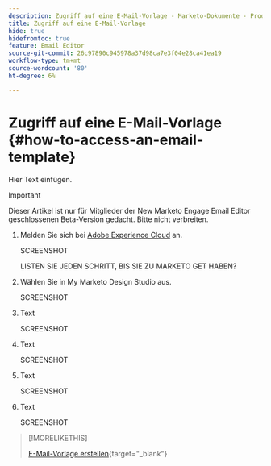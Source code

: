 ```yaml
---
description: Zugriff auf eine E-Mail-Vorlage - Marketo-Dokumente - Produktdokumentation
title: Zugriff auf eine E-Mail-Vorlage
hide: true
hidefromtoc: true
feature: Email Editor
source-git-commit: 26c97890c945978a37d98ca7e3f04e28ca41ea19
workflow-type: tm+mt
source-wordcount: '80'
ht-degree: 6%

---
```


# Zugriff auf eine E-Mail-Vorlage {#how-to-access-an-email-template}

Hier Text einfügen.

>[!IMPORTANT]
>
>Dieser Artikel ist nur für Mitglieder der New Marketo Engage Email Editor geschlossenen Beta-Version gedacht. Bitte nicht verbreiten.

1. Melden Sie sich bei [Adobe Experience Cloud](https://experiencecloud.adobe.com/) an.

   SCREENSHOT

   LISTEN SIE JEDEN SCHRITT, BIS SIE ZU MARKETO GET HABEN?

1. Wählen Sie in My Marketo Design Studio aus.

   SCREENSHOT

1. Text

   SCREENSHOT

1. Text

   SCREENSHOT

1. Text

   SCREENSHOT

1. Text

   SCREENSHOT

>[!MORELIKETHIS]
>
>[E-Mail-Vorlage erstellen](/help/marketo/product-docs/email-marketing/general/beta-new-email-editor/create-an-email-template.md){target="_blank"}
